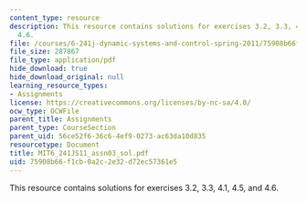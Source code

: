 ```yaml
---
content_type: resource
description: This resource contains solutions for exercises 3.2, 3.3, 4.1, 4.5, and
  4.6.
file: /courses/6-241j-dynamic-systems-and-control-spring-2011/75908b66f1cb0a2c2e32d72ec57361e5_MIT6_241JS11_assn03_sol.pdf
file_size: 287867
file_type: application/pdf
hide_download: true
hide_download_original: null
learning_resource_types:
- Assignments
license: https://creativecommons.org/licenses/by-nc-sa/4.0/
ocw_type: OCWFile
parent_title: Assignments
parent_type: CourseSection
parent_uid: 56ce52f6-36c6-4ef9-0273-ac63da10d835
resourcetype: Document
title: MIT6_241JS11_assn03_sol.pdf
uid: 75908b66-f1cb-0a2c-2e32-d72ec57361e5
---
```

This resource contains solutions for exercises 3.2, 3.3, 4.1, 4.5, and 4.6.